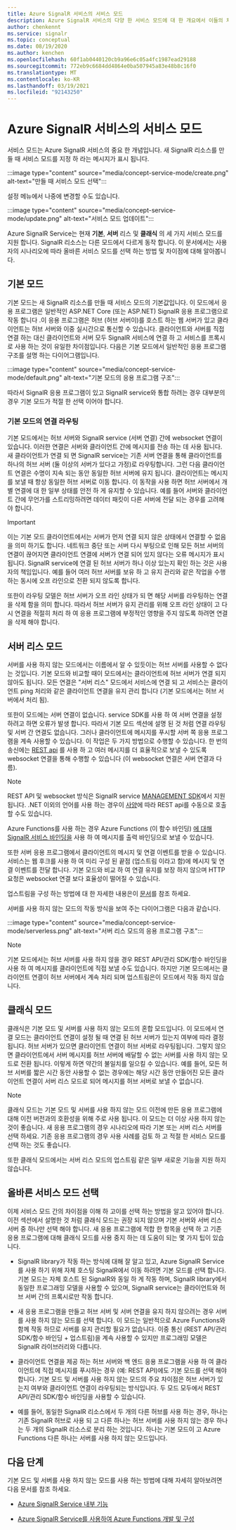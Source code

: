 ```yaml
---
title: Azure SignalR 서비스의 서비스 모드
description: Azure SignalR 서비스의 다양 한 서비스 모드에 대 한 개요에서 이들의 차이점과 적용 가능한 사용자 시나리오를 설명 합니다.
author: chenkennt
ms.service: signalr
ms.topic: conceptual
ms.date: 08/19/2020
ms.author: kenchen
ms.openlocfilehash: 60f1ab0440120cb9a96e6c05a4fc1987ead29188
ms.sourcegitcommit: 772eb9c6684dd4864e0ba507945a83e48b8c16f0
ms.translationtype: MT
ms.contentlocale: ko-KR
ms.lasthandoff: 03/19/2021
ms.locfileid: "92143250"
---
```

# <a name="service-mode-in-azure-signalr-service"></a>Azure SignalR 서비스의 서비스 모드

서비스 모드는 Azure SignalR 서비스의 중요 한 개념입니다. 새 SignalR 리소스를 만들 때 서비스 모드를 지정 하 라는 메시지가 표시 됩니다.

:::image type="content" source="media/concept-service-mode/create.png" alt-text="만들 때 서비스 모드 선택":::

설정 메뉴에서 나중에 변경할 수도 있습니다.

:::image type="content" source="media/concept-service-mode/update.png" alt-text="서비스 모드 업데이트":::

Azure SignalR Service는 현재 **기본**, **서버** 리스 및 **클래식** 의 세 가지 서비스 모드를 지원 합니다. SignalR 리소스는 다른 모드에서 다르게 동작 합니다. 이 문서에서는 사용자의 시나리오에 따라 올바른 서비스 모드를 선택 하는 방법 및 차이점에 대해 알아봅니다.

## <a name="default-mode"></a>기본 모드

기본 모드는 새 SignalR 리소스를 만들 때 서비스 모드의 기본값입니다. 이 모드에서 응용 프로그램은 일반적인 ASP.NET Core (또는 ASP.NET) SignalR 응용 프로그램으로 작동 합니다 .이 응용 프로그램은 허브 (허브 서버이)를 호스트 하는 웹 서버가 있고 클라이언트는 허브 서버와 이중 실시간으로 통신할 수 있습니다. 클라이언트와 서버를 직접 연결 하는 대신 클라이언트와 서버 모두 SignalR 서비스에 연결 하 고 서비스를 프록시로 사용 하는 것이 유일한 차이점입니다. 다음은 기본 모드에서 일반적인 응용 프로그램 구조를 설명 하는 다이어그램입니다.

:::image type="content" source="media/concept-service-mode/default.png" alt-text="기본 모드의 응용 프로그램 구조":::

따라서 SignalR 응용 프로그램이 있고 SignalR service와 통합 하려는 경우 대부분의 경우 기본 모드가 적절 한 선택 이어야 합니다.

### <a name="connection-routing-in-default-mode"></a>기본 모드의 연결 라우팅

기본 모드에서는 허브 서버와 SignalR service (서버 연결) 간에 websocket 연결이 있습니다. 이러한 연결은 서버와 클라이언트 간에 메시지를 전송 하는 데 사용 됩니다. 새 클라이언트가 연결 되 면 SignalR service는 기존 서버 연결을 통해 클라이언트를 하나의 허브 서버 (둘 이상의 서버가 있다고 가정)로 라우팅합니다. 그런 다음 클라이언트 연결은 수명이 지속 되는 동안 동일한 허브 서버에 유지 됩니다. 클라이언트는 메시지를 보낼 때 항상 동일한 허브 서버로 이동 합니다. 이 동작을 사용 하면 허브 서버에서 개별 연결에 대 한 일부 상태를 안전 하 게 유지할 수 있습니다. 예를 들어 서버와 클라이언트 간에 무언가를 스트리밍하려면 데이터 패킷이 다른 서버에 전달 되는 경우를 고려해 야 합니다.

> [!IMPORTANT]
> 이는 기본 모드 클라이언트에서는 서버가 먼저 연결 되지 않은 상태에서 연결할 수 없음을 의미 하기도 합니다. 네트워크 중단 또는 서버 다시 부팅으로 인해 모든 허브 서버의 연결이 끊어지면 클라이언트 연결에 서버가 연결 되어 있지 않다는 오류 메시지가 표시 됩니다. SignalR service에 연결 된 허브 서버가 하나 이상 있는지 확인 하는 것은 사용자의 책임입니다. 예를 들어 여러 허브 서버를 보유 하 고 유지 관리와 같은 작업을 수행 하는 동시에 오프 라인으로 전환 되지 않도록 합니다.

또한이 라우팅 모델은 허브 서버가 오프 라인 상태가 되 면 해당 서버를 라우팅하는 연결을 삭제 함을 의미 합니다. 따라서 허브 서버가 유지 관리를 위해 오프 라인 상태이 고 다시 연결을 적절히 처리 하 여 응용 프로그램에 부정적인 영향을 주지 않도록 하려면 연결을 삭제 해야 합니다.

## <a name="serverless-mode"></a>서버 리스 모드

서버를 사용 하지 않는 모드에서는 이름에서 알 수 있듯이는 허브 서버를 사용할 수 없다는 것입니다. 기본 모드와 비교할 때이 모드에서는 클라이언트에 허브 서버가 연결 되지 않아도 됩니다. 모든 연결은 "서버 리스" 모드에서 서비스에 연결 되 고 서비스는 클라이언트 ping 처리와 같은 클라이언트 연결을 유지 관리 합니다 (기본 모드에서는 허브 서버에서 처리 됨).

또한이 모드에는 서버 연결이 없습니다. service SDK를 사용 하 여 서버 연결을 설정 하려고 하면 오류가 발생 합니다. 따라서 기본 모드 섹션에 설명 된 것 처럼 연결 라우팅 및 서버 간 연결도 없습니다. 그러나 클라이언트에 메시지를 푸시할 서버 쪽 응용 프로그램을 계속 사용할 수 있습니다. 이 작업은 두 가지 방법으로 수행할 수 있습니다. 한 번의 송신에는 [REST api](https://github.com/Azure/azure-signalr/blob/dev/docs/rest-api.md) 를 사용 하 고 여러 메시지를 더 효율적으로 보낼 수 있도록 websocket 연결을 통해 수행할 수 있습니다 (이 websocket 연결은 서버 연결과 다름).

> [!NOTE]
> REST API 및 websocket 방식은 SignalR service [MANAGEMENT SDK](https://github.com/Azure/azure-signalr/blob/dev/docs/management-sdk-guide.md)에서 지원 됩니다. .NET 이외의 언어를 사용 하는 경우이 [사양](https://github.com/Azure/azure-signalr/blob/dev/docs/rest-api.md)에 따라 REST api를 수동으로 호출할 수도 있습니다.
>
> Azure Functions를 사용 하는 경우 Azure Functions (이 함수 바인딩) [에 대해 SignalR 서비스 바인딩을](../azure-functions/functions-bindings-signalr-service.md) 사용 하 여 메시지를 출력 바인딩으로 보낼 수 있습니다.

또한 서버 응용 프로그램에서 클라이언트의 메시지 및 연결 이벤트를 받을 수 있습니다. 서비스는 웹 후크를 사용 하 여 미리 구성 된 끝점 (업스트림 이라고 함)에 메시지 및 연결 이벤트를 전달 합니다. 기본 모드와 비교 하 여 연결 유지를 보장 하지 않으며 HTTP 요청은 websocket 연결 보다 효율성이 떨어질 수 있습니다.

업스트림을 구성 하는 방법에 대 한 자세한 내용은이 [문서](./concept-upstream.md)를 참조 하세요.

서버를 사용 하지 않는 모드의 작동 방식을 보여 주는 다이어그램은 다음과 같습니다.

:::image type="content" source="media/concept-service-mode/serverless.png" alt-text="서버 리스 모드의 응용 프로그램 구조":::

> [!NOTE]
> 기본 모드에서는 허브 서버를 사용 하지 않을 경우 REST API/관리 SDK/함수 바인딩을 사용 하 여 메시지를 클라이언트에 직접 보낼 수도 있습니다. 하지만 기본 모드에서는 클라이언트 연결이 허브 서버에서 계속 처리 되며 업스트림은이 모드에서 작동 하지 않습니다.

## <a name="classic-mode"></a>클래식 모드

클래식은 기본 모드 및 서버를 사용 하지 않는 모드의 혼합 모드입니다. 이 모드에서 연결 모드는 클라이언트 연결이 설정 될 때 연결 된 허브 서버가 있는지 여부에 따라 결정 됩니다. 허브 서버가 있으면 클라이언트 연결이 허브 서버로 라우팅됩니다. 그렇지 않으면 클라이언트에서 서버 메시지를 허브 서버에 배달할 수 없는 서버를 사용 하지 않는 모드로 전환 됩니다. 이렇게 하면 약간의 불일치를 일으킬 수 있습니다. 예를 들어, 모든 허브 서버를 짧은 시간 동안 사용할 수 없는 경우에는 해당 시간 동안 만들어진 모든 클라이언트 연결이 서버 리스 모드로 되어 메시지를 허브 서버로 보낼 수 없습니다.

> [!NOTE]
> 클래식 모드는 기본 모드 및 서버를 사용 하지 않는 모드 이전에 만든 응용 프로그램에 대해 이전 버전과의 호환성을 위해 주로 사용 됩니다. 이 모드는 더 이상 사용 하지 않는 것이 좋습니다. 새 응용 프로그램의 경우 시나리오에 따라 기본 또는 서버 리스 서버를 선택 하세요. 기존 응용 프로그램의 경우 사용 사례를 검토 하 고 적절 한 서비스 모드를 선택 하는 것도 좋습니다.

또한 클래식 모드에서는 서버 리스 모드의 업스트림 같은 일부 새로운 기능을 지원 하지 않습니다.

## <a name="choose-the-right-service-mode"></a>올바른 서비스 모드 선택

이제 서비스 모드 간의 차이점을 이해 하 고이를 선택 하는 방법을 알고 있어야 합니다. 이전 섹션에서 설명한 것 처럼 클래식 모드는 권장 되지 않으며 기본 서버와 서버 리스 서버 중 하나만 선택 해야 합니다. 새 응용 프로그램에 적합 한 항목을 선택 하 고 기존 응용 프로그램에 대해 클래식 모드를 사용 중지 하는 데 도움이 되는 몇 가지 팁이 있습니다.

* SignalR library가 작동 하는 방식에 대해 잘 알고 있고, Azure SignalR Service를 사용 하기 위해 자체 호스팅 SignalR에서 이동 하려면 기본 모드를 선택 합니다. 기본 모드는 자체 호스트 된 SignalR와 동일 하 게 작동 하며, SignalR library에서 동일한 프로그래밍 모델을 사용할 수 있으며, SignalR service는 클라이언트와 허브 서버 간의 프록시로만 작동 합니다.

* 새 응용 프로그램을 만들고 허브 서버 및 서버 연결을 유지 하지 않으려는 경우 서버를 사용 하지 않는 모드를 선택 합니다. 이 모드는 일반적으로 Azure Functions와 함께 작동 하므로 서버를 유지 관리할 필요가 없습니다. 이중 통신 (REST API/관리 SDK/함수 바인딩 + 업스트림)을 계속 사용할 수 있지만 프로그래밍 모델은 SignalR 라이브러리와 다릅니다.

* 클라이언트 연결을 제공 하는 허브 서버와 백 엔드 응용 프로그램을 사용 하 여 클라이언트에 직접 메시지를 푸시하는 경우 (예: REST API)에도 기본 모드를 선택 해야 합니다. 기본 모드 및 서버를 사용 하지 않는 모드의 주요 차이점은 허브 서버가 있는지 여부와 클라이언트 연결이 라우팅되는 방식입니다. 두 모드 모두에서 REST API/관리 SDK/함수 바인딩을 사용할 수 있습니다.

* 예를 들어, 동일한 SignalR 리소스에서 두 개의 다른 허브를 사용 하는 경우, 하나는 기존 SignalR 허브로 사용 되 고 다른 하나는 허브 서버를 사용 하지 않는 경우 하나는 두 개의 SignalR 리소스로 분리 하는 것입니다. 하나는 기본 모드이 고 Azure Functions 다른 하나는 서버를 사용 하지 않는 모드입니다.

## <a name="next-steps"></a>다음 단계

기본 모드 및 서버를 사용 하지 않는 모드를 사용 하는 방법에 대해 자세히 알아보려면 다음 문서를 참조 하세요.

* [Azure SignalR Service 내부 기능](signalr-concept-internals.md)

* [Azure SignalR Service를 사용하여 Azure Functions 개발 및 구성](signalr-concept-serverless-development-config.md)